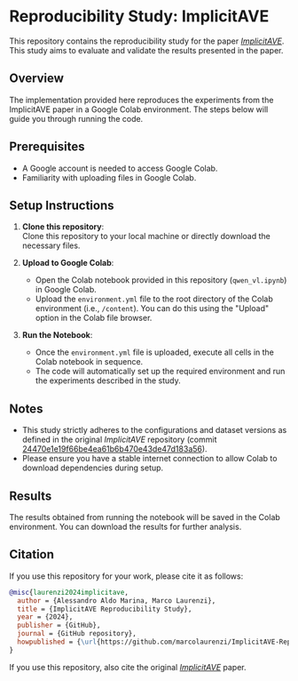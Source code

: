# Reproducibility Study: ImplicitAVE

This repository contains the reproducibility study for the paper [*ImplicitAVE*](https://github.com/HenryPengZou/ImplicitAVE/tree/main). This study aims to evaluate and validate the results presented in the paper.

## Overview

The implementation provided here reproduces the experiments from the ImplicitAVE paper in a Google Colab environment. The steps below will guide you through running the code.

## Prerequisites

- A Google account is needed to access Google Colab.
- Familiarity with uploading files in Google Colab.

## Setup Instructions

1. **Clone this repository**:  
   Clone this repository to your local machine or directly download the necessary files.

2. **Upload to Google Colab**:
   - Open the Colab notebook provided in this repository (`qwen_vl.ipynb`) in Google Colab.
   - Upload the `environment.yml` file to the root directory of the Colab environment (i.e., `/content`). You can do this using the "Upload" option in the Colab file browser.

3. **Run the Notebook**:
   - Once the `environment.yml` file is uploaded, execute all cells in the Colab notebook in sequence.
   - The code will automatically set up the required environment and run the experiments described in the study.

## Notes

- This study strictly adheres to the configurations and dataset versions as defined in the original *ImplicitAVE* repository (commit [24470e1e19f66be4ea61b6b470e43de47d183a56](https://github.com/HenryPengZou/ImplicitAVE/commit/24470e1e19f66be4ea61b6b470e43de47d183a56)).
- Please ensure you have a stable internet connection to allow Colab to download dependencies during setup.

## Results

The results obtained from running the notebook will be saved in the Colab environment. You can download the results for further analysis.

## Citation

If you use this repository for your work, please cite it as follows:
```bibtex
@misc{laurenzi2024implicitave,
  author = {Alessandro Aldo Marina, Marco Laurenzi},
  title = {ImplicitAVE Reproducibility Study},
  year = {2024},
  publisher = {GitHub},
  journal = {GitHub repository},
  howpublished = {\url{https://github.com/marcolaurenzi/ImplicitAVE-Reproducibility-Study}}
}
```
If you use this repository, also cite the original [*ImplicitAVE*](https://github.com/HenryPengZou/ImplicitAVE/tree/main) paper.
